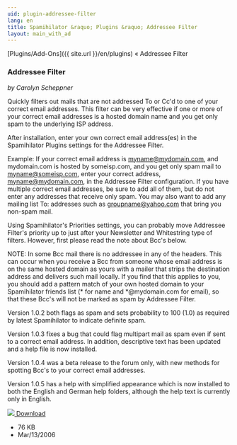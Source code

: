 ```yaml
---
uid: plugin-addressee-filter
lang: en
title: Spamihilator &raquo; Plugins &raquo; Addressee Filter
layout: main_with_ad
---
```


[Plugins/Add-Ons]({{ site.url }}/en/plugins) &laquo; Addressee Filter

### Addressee Filter

_by Carolyn Scheppner_

Quickly filters out mails that are not addressed To or Cc'd to one of your correct email addresses. This filter can be very effective if one or more of your correct email addresses is a hosted domain name and you get only spam to the underlying ISP address.

After installation, enter your own correct email address(es) in the Spamihilator Plugins settings for the Addressee Filter.

Example:  If your correct email address is myname@mydomain.com, and mydomain.com is hosted by someisp.com, and you get only spam mail to myname@someisp.com, enter your correct address, myname@mydomain.com, in the Addressee Filter configuration. If you have multiple correct email addresses, be sure to add all of them, but do not enter any addresses that receive only spam.  You may also want to add any mailing list To: addresses such as groupname@yahoo.com that bring you non-spam mail.

Using Spamihilator's Priorities settings, you can probably move Addressee Filter's priority up to just after your Newsletter and Whitestring type of filters.  However, first please read the note about Bcc's below.

NOTE: In some Bcc mail there is no addressee in any of the headers. This can occur when you receive a Bcc from someone whose email address is on the same hosted domain as yours with a mailer that strips the destination address and delivers such mail locally. If you find that this applies to you, you should add a pattern match of your own hosted domain to your Spamihilator friends list (* for name and *@mydomain.com for email), so that these Bcc's will not be marked as spam by Addressee Filter.

Version 1.0.2 both flags as spam and sets probability to 100 (1.0) as required by latest Spamihilator to indicate definite spam.

Version 1.0.3 fixes a bug that could flag multipart mail as spam even if sent to a correct email address.  In addition, descriptive text has been updated and a help file is now installed.

Version 1.0.4 was a beta release to the forum only, with new methods for spotting Bcc's to your correct email addresses.

Version 1.0.5 has a help with simplified appearance which is now installed to both the English and German help folders, although the help text is currently only in English.

<div class="downloadsection">
<a href="http://www.spamihilator.com/updates/plugins/scheppner/addresseefilter_1_0_5.exe" class="radius button left" id="download-button"><img src="{{site.url}}/images/download-arrow.png"> Download</a>
<ul id="download-notes">
<li>76 KB</li>
<li>Mar/13/2006</li>
</ul>
</div>

